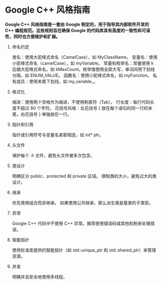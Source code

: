 # Google C++ 风格指南
**Google C++ 风格指南是一套由 Google 制定的，用于指导其内部软件开发的 C++ 编程规范。这些规则旨在确保 Google 的代码库具有高度的一致性和可读性，同时也方便维护和扩展。**
1. 命名约定

    类名：使用大驼峰式命名（CamelCase），如 MyClassName。
    变量名：使用小驼峰式命名（camelCase），如 myVariable。
    常量和枚举名：常量使用 k 后跟大驼峰式命名，如 kMaxCount。枚举值使用全部大写，单词间用下划线分隔，如 ENUM_VALUE。
    函数名：使用小驼峰式命名，如 myFunction。
    私有成员：使用末尾下划线，如 my_variable_。

2. 格式化

    缩进：使用两个空格作为缩进，不使用制表符（Tab）。
    行长度：每行代码长度不超过 80 个字符。
    花括号风格：左花括号 { 放在每个语句的同一行的末尾，右花括号 } 单独放在一行。

3. 指针和引用

    指针或引用符号与变量名紧密相连，如 int* ptr。

4. 头文件

    保护每个 .h 文件，避免头文件被多次包含。

5. 类设计

    明确区分 public、protected 和 private 区域。
    限制类的大小，避免过大的类设计。

6. 继承

    优先使用组合而非继承。
    如果使用公共继承，那么派生类是基类的子类型。

7. 异常

    Google C++ 代码中不使用 C++ 异常。推荐使用错误码或其他机制来处理错误。

8. 智能指针

    使用标准库提供的智能指针（如 std::unique_ptr 和 std::shared_ptr）来管理资源。

9. 并发

    明确并且安全地使用多线程。
